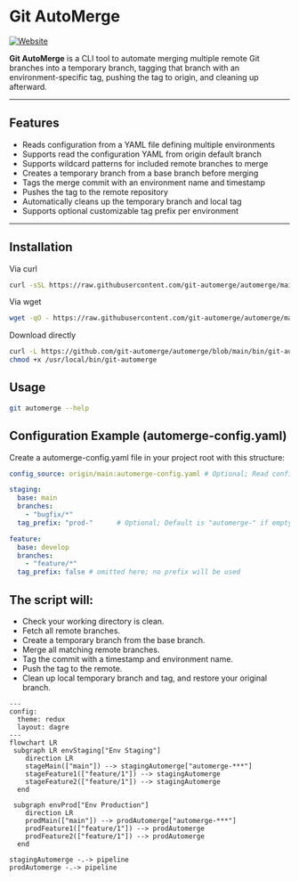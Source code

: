 # Git AutoMerge

[![Website](https://img.shields.io/badge/site-git--automerge.github.io-blue?logo=githubpages)](https://git-automerge.github.io/)

**Git AutoMerge** is a CLI tool to automate merging multiple remote Git branches into a temporary branch, tagging that branch with an environment-specific tag, pushing the tag to origin, and cleaning up afterward.

---

## Features

- Reads configuration from a YAML file defining multiple environments
- Supports read the configuration YAML from origin default branch
- Supports wildcard patterns for included remote branches to merge
- Creates a temporary branch from a base branch before merging
- Tags the merge commit with an environment name and timestamp
- Pushes the tag to the remote repository
- Automatically cleans up the temporary branch and local tag
- Supports optional customizable tag prefix per environment

---

## Installation

Via curl
```bash
curl -sSL https://raw.githubusercontent.com/git-automerge/automerge/main/install.sh | sudo bash
```

Via wget
```bash
wget -qO - https://raw.githubusercontent.com/git-automerge/automerge/main/install.sh | sudo bash
```

Download directly
```bash
curl -L https://github.com/git-automerge/automerge/blob/main/bin/git-automerge -o /usr/local/bin/git-automerge
chmod +x /usr/local/bin/git-automerge
```

## Usage

```bash
git automerge --help
```

## Configuration Example (automerge-config.yaml)

Create a automerge-config.yaml file in your project root with this structure:
```yaml
config_source: origin/main:automerge-config.yaml # Optional; Read config from remote branch

staging:
  base: main
  branches:
    - "bugfix/*"
  tag_prefix: "prod-"      # Optional; Default is "automerge-" if empty or false, no prefix used

feature:
  base: develop
  branches:
    - "feature/*"
  tag_prefix: false # omitted here; no prefix will be used
```


## The script will:

- Check your working directory is clean.
- Fetch all remote branches.
- Create a temporary branch from the base branch.
- Merge all matching remote branches.
- Tag the commit with a timestamp and environment name.
- Push the tag to the remote.
- Clean up local temporary branch and tag, and restore your original branch.

```mermaid
---
config:
  theme: redux
  layout: dagre
---
flowchart LR
 subgraph LR envStaging["Env Staging"]
    direction LR
    stageMain(["main"]) --> stagingAutomerge["automerge-***"]
    stageFeature1(["feature/1"]) --> stagingAutomerge
    stageFeature2(["feature/1"]) --> stagingAutomerge
  end
 
 subgraph envProd["Env Production"]
    direction LR
    prodMain(["main"]) --> prodAutomerge["automerge-***"]
    prodFeature1(["feature/1"]) --> prodAutomerge
    prodFeature2(["feature/1"]) --> prodAutomerge
  end

stagingAutomerge -.-> pipeline
prodAutomerge -.-> pipeline
```
